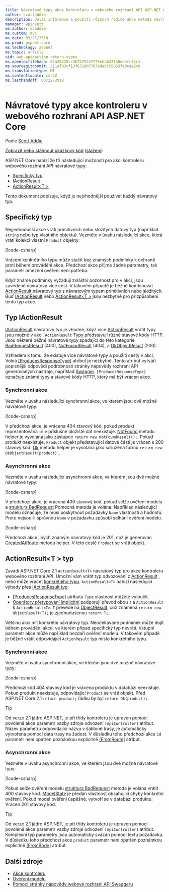```yaml
---
title: Návratové typy akce kontroleru v webového rozhraní API ASP.NET Core
author: scottaddie
description: Další informace o použití různých řadiče akce metoda návratové typy v rozhraní ASP.NET Core Web API.
manager: wpickett
ms.author: scaddie
ms.custom: mvc
ms.date: 03/21/2018
ms.prod: aspnet-core
ms.technology: aspnet
ms.topic: article
uid: web-api/action-return-types
ms.openlocfilehash: 02a28425cc3b7b792e7275ebab37fa8eeafc74c1
ms.sourcegitcommit: 211ef03cf13f631dd77076de0c55863fe0cee2c8
ms.translationtype: MT
ms.contentlocale: cs-CZ
ms.lasthandoff: 03/22/2018
---
```

# <a name="controller-action-return-types-in-aspnet-core-web-api"></a>Návratové typy akce kontroleru v webového rozhraní API ASP.NET Core

Podle [Scott Addie](https://github.com/scottaddie)

[Zobrazit nebo stáhnout ukázkový kód](https://github.com/aspnet/Docs/tree/master/aspnetcore/web-api/action-return-types/samples) ([stažení](xref:tutorials/index#how-to-download-a-sample))

ASP.NET Core nabízí že tři následující možnosti pro akci kontroleru webového rozhraní API návratové typy:

* [Specifický typ](#specific-type)
* [IActionResult](#iactionresult-type)
* [ActionResult\<T >](#actionresultt-type)

Tento dokument popisuje, když je nejvhodnější používat každý návratový typ.

## <a name="specific-type"></a>Specifický typ

Nejjednodušší akce vrátí primitivních nebo složitých datový typ (například `string` nebo typ vlastního objektu). Vezměte v úvahu následující akce, která vrátí kolekci vlastní `Product` objekty:

[!code-csharp[](../web-api/action-return-types/samples/WebApiSample.Api.21/Controllers/ProductsController.cs?name=snippet_Get)]

Vrácení konkrétního typu může stačit bez známých podmínky k ochraně proti během provádění akce. Předchozí akce přijme žádné parametry, tak parametr omezení ověření není potřeba.

Když známé podmínky vyžadují zvláštní pozornost pro v akci, jsou zavedené návratový více cest. V takovém případě je běžné kombinovat [ActionResult](/dotnet/api/microsoft.aspnetcore.mvc.actionresult) návratový typ s návratovým typem primitivních nebo složitých. Buď [IActionResult](#iactionresult-type) nebo [ActionResult\<T >](#actionresultt-type) jsou nezbytné pro přizpůsobení tento typ akce.

## <a name="iactionresult-type"></a>Typ IActionResult

[IActionResult](/dotnet/api/microsoft.aspnetcore.mvc.iactionresult) návratový typ je vhodné, když více [ActionResult](/dotnet/api/microsoft.aspnetcore.mvc.actionresult) vrátit typy jsou možné v akci. `ActionResult` Typy představují různé stavové kódy HTTP. Jsou některé běžné návratové typy spadající do této kategorie [BadRequestResult](/dotnet/api/microsoft.aspnetcore.mvc.badrequestresult) (400), [NotFoundResult](/dotnet/api/microsoft.aspnetcore.mvc.notfoundresult) (404), a [OkObjectResult](/dotnet/api/microsoft.aspnetcore.mvc.okobjectresult) (200).

Vzhledem k tomu, že existuje více návratové typy a použití cesty v akci, Volná [[ProducesResponseType]](/dotnet/api/microsoft.aspnetcore.mvc.producesresponsetypeattribute.-ctor) atribut je nezbytné. Tento atribut vytváří popisnější odpovědi podrobnosti stránky nápovědy rozhraní API generovaných nástroje, například [Swagger](/aspnet/core/tutorials/web-api-help-pages-using-swagger). `[ProducesResponseType]` označuje známé typy a stavové kódy HTTP, který má být vrácen akce.

### <a name="synchronous-action"></a>Synchronní akce

Vezměte v úvahu následující synchronní akce, ve kterém jsou dvě možné návratové typy:

[!code-csharp[](../web-api/action-return-types/samples/WebApiSample.Api.Pre21/Controllers/ProductsController.cs?name=snippet_GetById&highlight=8,11)]

V předchozí akce, je vrácena 404 stavový kód, pokud produkt reprezentována `id` v příslušné úložiště dat neexistuje. [NotFound](/dotnet/api/system.web.http.apicontroller.notfound) metodu helper je vyvolána jako zástupce `return new NotFoundResult();`. Pokud produkt neexistuje, `Product` objekt představující datové části je vrácen s 200 stavový kód. [Ok](/dotnet/api/system.web.http.apicontroller.ok) metodu helper je vyvolána jako sdružená formu `return new OkObjectResult(product);`.

### <a name="asynchronous-action"></a>Asynchronní akce

Vezměte v úvahu následující asynchronní akce, ve kterém jsou dvě možné návratové typy:

[!code-csharp[](../web-api/action-return-types/samples/WebApiSample.Api.Pre21/Controllers/ProductsController.cs?name=snippet_CreateAsync&highlight=8,13)]

V předchozí akce, je vrácena 400 stavový kód, pokud selže ověření modelu a [struktura BadRequest](/dotnet/api/system.web.http.apicontroller.badrequest) Pomocná metoda je volána. Například následující modelu označuje, že musí poskytnout požadavky `Name` vlastnosti a hodnotu. Proto nejsou-li správnou `Name` v požadavku způsobí selhání ověření modelu.

[!code-csharp[](../web-api/action-return-types/samples/WebApiSample.DataAccess/Models/Product.cs?name=snippet_ProductClass&highlight=5-6)]

Předchozí akce jiných známým návratový kód je 201, což je generován [CreatedAtRoute](/dotnet/api/system.web.http.apicontroller.createdatroute) metodu helper. V této cestě `Product` se vrátí objekt.

## <a name="actionresultt-type"></a>ActionResult\<T > typ

Zavádí ASP.NET Core 2.1 `ActionResult<T>` návratový typ pro akce kontroleru webového rozhraní API. Umožní vám vrátit typ odvozování z [ActionResult](/dotnet/api/microsoft.aspnetcore.mvc.actionresult) , nebo může vracet [konkrétního typu](#specific-type). `ActionResult<T>` nabízí následující výhody přes [IActionResult typ](#iactionresult-type):

* [[ProducesResponseType]](/dotnet/api/microsoft.aspnetcore.mvc.producesresponsetypeattribute) atributu `Type` vlastnost můžete vyloučit.
* [Operátory přetypování implicitní](/dotnet/csharp/language-reference/keywords/implicit) podporují převod obou `T` a `ActionResult` k `ActionResult<T>`. `T` převede na [ObjectResult](/dotnet/api/microsoft.aspnetcore.mvc.objectresult), což znamená `return new ObjectResult(T);` je zjednodušenou `return T;`.

Většinu akcí mít konkrétní návratový typ. Neočekávané podmínek může dojít během provádění akce, ve kterém případ specifický typ nevrátí. Vstupní parametr akce může například nezdaří ověření modelu. V takovém případě je běžné vrátit odpovídající `ActionResult` typ místo konkrétního typu.

### <a name="synchronous-action"></a>Synchronní akce

Vezměte v úvahu synchronní akce, ve kterém jsou dvě možné návratové typy:

[!code-csharp[](../web-api/action-return-types/samples/WebApiSample.Api.21/Controllers/ProductsController.cs?name=snippet_GetById&highlight=8,11)]

Předchozí kód 404 stavový kód je vrácena produktu v databázi neexistuje. Pokud produkt neexistuje, odpovídající `Product` se vrátí objekt. Před ASP.NET Core 2.1 `return product;` řádku by byl `return Ok(product);`.

> [!TIP]
> Od verze 2.1 jádro ASP.NET, je při třídy kontroleru je upraven pomocí povolená akce parametr vazby zdroje odvození `[ApiController]` atribut. Název parametru odpovídající názvu v šabloně trasy, je automaticky vytvořena pomocí data trasy na žádost. V důsledku toho předchozí akce `id` parametr není opatřen poznámkou explicitně [[FromRoute]](/dotnet/api/microsoft.aspnetcore.mvc.fromrouteattribute) atribut.

### <a name="asynchronous-action"></a>Asynchronní akce

Vezměte v úvahu asynchronní akce, ve kterém jsou dvě možné návratové typy:

[!code-csharp[](../web-api/action-return-types/samples/WebApiSample.Api.21/Controllers/ProductsController.cs?name=snippet_CreateAsync&highlight=8,13)]

Pokud selže ověření modelu [struktura BadRequest](/dotnet/api/microsoft.aspnetcore.mvc.controllerbase.badrequest#Microsoft_AspNetCore_Mvc_ControllerBase_BadRequest_Microsoft_AspNetCore_Mvc_ModelBinding_ModelStateDictionary_) metoda je volána vrátit 400 stavový kód. [ModelState](/dotnet/api/microsoft.aspnetcore.mvc.controllerbase.modelstate) je předán vlastnost obsahující chyby konkrétní ověření. Pokud model ověření úspěšné, vytvoří se v databázi produktu. Vrácen 201 stavový kód.

> [!TIP]
> Od verze 2.1 jádro ASP.NET, je při třídy kontroleru je upraven pomocí povolená akce parametr vazby zdroje odvození `[ApiController]` atribut. Komplexní typ parametry jsou automaticky svázán pomocí textu požadavku. V důsledku toho předchozí akce `product` parametr není opatřen poznámkou explicitně [[FromBody]](/dotnet/api/microsoft.aspnetcore.mvc.frombodyattribute) atribut.

## <a name="additional-resources"></a>Další zdroje

* [Akce kontroleru](xref:mvc/controllers/actions)
* [Ověření modelu](xref:mvc/models/validation)
* [Pomocí stránky nápovědy webové rozhraní API Swaggeru](xref:tutorials/web-api-help-pages-using-swagger)
